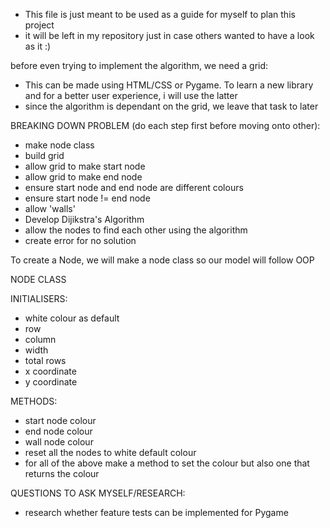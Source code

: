 - This file is just meant to be used as a guide for myself to plan this project
- it will be left in my repository just in case others wanted to have a look as it :)

before even trying to implement the algorithm, we need a grid:
- This can be made using HTML/CSS or Pygame. To learn a new library and for a better user experience, i will use the latter
- since the algorithm is dependant on the grid, we leave that task to later



BREAKING DOWN PROBLEM (do each step first before moving onto other):
- make node class
- build grid
- allow grid to make start node
- allow grid to make end node 
- ensure start node and end node are different colours
- ensure start node != end node
- allow 'walls'
- Develop Dijikstra's Algorithm
- allow the nodes to find each other using the algorithm
- create error for no solution




To create a Node, we will make a node class so our model will follow OOP

NODE CLASS

INITIALISERS:
- white colour as default
- row
- column
- width
- total rows 
- x coordinate
- y coordinate



METHODS:
- start node colour
- end node colour
- wall node colour
- reset all the nodes to white default colour
- for all of the above make a method to set the colour but also one that returns the colour


QUESTIONS TO ASK MYSELF/RESEARCH:
- research whether feature tests can be implemented for Pygame








